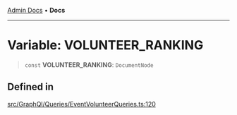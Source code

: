 [Admin Docs](/) • **Docs**

***

# Variable: VOLUNTEER\_RANKING

> `const` **VOLUNTEER\_RANKING**: `DocumentNode`

## Defined in

[src/GraphQl/Queries/EventVolunteerQueries.ts:120](https://github.com/PalisadoesFoundation/talawa-admin/blob/main/src/GraphQl/Queries/EventVolunteerQueries.ts#L120)
